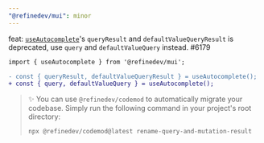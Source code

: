 ```yaml
---
"@refinedev/mui": minor
---
```


feat: [`useAutocomplete`](https://refine.dev/docs/ui-integrations/material-ui/hooks/use-auto-complete/)'s `queryResult` and `defaultValueQueryResult` is deprecated, use `query` and `defaultValueQuery` instead. #6179

```diff
import { useAutocomplete } from '@refinedev/mui';

- const { queryResult, defaultValueQueryResult } = useAutocomplete();
+ const { query, defaultValueQuery } = useAutocomplete();
```

> ✨ You can use `@refinedev/codemod` to automatically migrate your codebase. Simply run the following command in your project's root directory:
>
> ```bash
> npx @refinedev/codemod@latest rename-query-and-mutation-result
> ```
